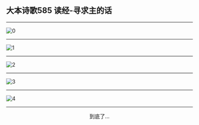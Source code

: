
## 大本诗歌585 读经-寻求主的话
        
<div id="aplayer0"></div>

---

<img alt="0" data-original="/data/d0584/0">

---

<img alt="1" data-original="/data/d0584/1">

---

<img alt="2" data-original="/data/d0584/2">

---

<img alt="3" data-original="/data/d0584/3">

---

<img alt="4" data-original="/data/d0584/4">

---

<p style="text-align: center">到底了...</p>

<script src="/js/dist-view.js"></script>

<script>
MAIN.id = 'd0584';
        
const ap0 = new APlayer({
    container: document.getElementById('aplayer0'),
    volume: 1,
    loop: 'none',
    preload: 'none',
    audio: [{
        name: '大本诗歌585.mp3',
        artist: '大本诗歌',
        url: 'https://res.wx.qq.com/voice/getvoice?mediaid=MzI0NTk3MDM5M18yMjQ3NDk1MDE3',
        cover: '/favicon'
    }]
});
</script>
